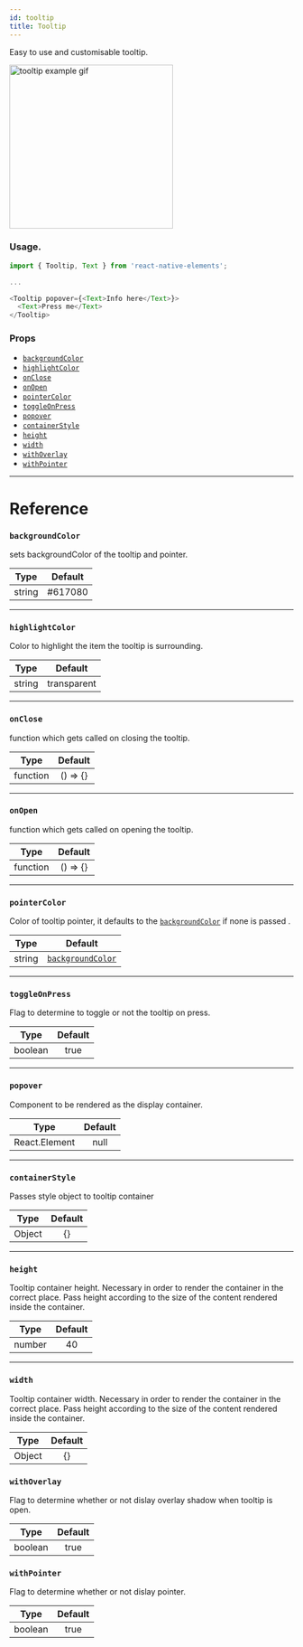 ```yaml
---
id: tooltip
title: Tooltip
---
```


Easy to use and customisable tooltip.

<img alt="tooltip example gif" width='290' src='/react-native-elements/img/tooltipExample.gif'>

### Usage.

```js
import { Tooltip, Text } from 'react-native-elements';

...

<Tooltip popover={<Text>Info here</Text>}>
  <Text>Press me</Text>
</Tooltip>

```

### Props

* [`backgroundColor`](#backgroundcolor)
* [`highlightColor`](#highlightColor)
* [`onClose`](#onClose)
* [`onOpen`](#onOpen)
* [`pointerColor`](#pointerColor)
* [`toggleOnPress`](#toggleOnPress)
* [`popover`](#popover)
* [`containerStyle`](#containerStyle)
* [`height`](#height)
* [`width`](#width)
* [`withOverlay`](#withOverlay)
* [`withPointer`](#withPointer)

---

# Reference

### `backgroundColor`

sets backgroundColor of the tooltip and pointer.

|  Type  | Default |
| :----: | :-----: |
| string | #617080 |

---

### `highlightColor`

Color to highlight the item the tooltip is surrounding.

|                                                          Type                                                           | Default |
| :---------------------------------------------------------------------------------------------------------------------: | :-----: |
| string |  transparent   |

---

### `onClose`

function which gets called on closing the tooltip.

|  Type  |                            Default                             |
| :----: | :------------------------------------------------------------: |
| function | () => {} |

---

### `onOpen`

function which gets called on opening the tooltip.

|  Type  |                            Default                             |
| :----: | :------------------------------------------------------------: |
| function | () => {} |

---

### `pointerColor`

Color of tooltip pointer, it defaults to the [`backgroundColor`](#backgroundcolor) if none is passed .

|  Type  |                            Default                             |
| :----: | :------------------------------------------------------------: |
| string | [`backgroundColor`](#backgroundcolor) |

---

### `toggleOnPress`

Flag to determine to toggle or not the tooltip on press.

|  Type  |                            Default                             |
| :----: | :------------------------------------------------------------: |
| boolean | true |

---

### `popover`

Component to be rendered as the display container.

|  Type  |                            Default                             |
| :----: | :------------------------------------------------------------: |
| React.Element | null |

---

### `containerStyle`

Passes style object to tooltip container

|  Type   | Default  |
| :-----: | :------: |
| Object | {} |

---

### `height`

Tooltip container height. Necessary in order to render the container in the correct place. Pass height according to the size of the content rendered inside the container.

|  Type   | Default  |
| :-----: | :------: |
| number | 40 |

---

### `width`

Tooltip container width. Necessary in order to render the container in the correct place. Pass height according to the size of the content rendered inside the container.


|      Type      | Default |
| :------------: | :-----: |
| Object |  {}   |


### `withOverlay`

Flag to determine whether or not dislay overlay shadow when tooltip is open.

|      Type      | Default |
| :------------: | :-----: |
| boolean |  true  |


### `withPointer`

Flag to determine whether or not dislay pointer.

|      Type      | Default |
| :------------: | :-----: |
| boolean |  true  |

